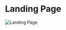 # Landing Page
![Landing Page](https://github.com/user-attachments/assets/6040781c-b0e9-4f08-8ae9-74115e0da1f0)
